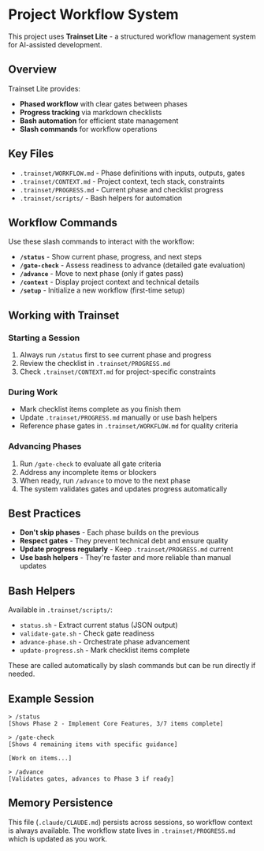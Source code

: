 # Project Workflow System

This project uses **Trainset Lite** - a structured workflow management system for AI-assisted development.

## Overview

Trainset Lite provides:
- **Phased workflow** with clear gates between phases
- **Progress tracking** via markdown checklists
- **Bash automation** for efficient state management
- **Slash commands** for workflow operations

## Key Files

- `.trainset/WORKFLOW.md` - Phase definitions with inputs, outputs, gates
- `.trainset/CONTEXT.md` - Project context, tech stack, constraints
- `.trainset/PROGRESS.md` - Current phase and checklist progress
- `.trainset/scripts/` - Bash helpers for automation

## Workflow Commands

Use these slash commands to interact with the workflow:

- **`/status`** - Show current phase, progress, and next steps
- **`/gate-check`** - Assess readiness to advance (detailed gate evaluation)
- **`/advance`** - Move to next phase (only if gates pass)
- **`/context`** - Display project context and technical details
- **`/setup`** - Initialize a new workflow (first-time setup)

## Working with Trainset

### Starting a Session

1. Always run `/status` first to see current phase and progress
2. Review the checklist in `.trainset/PROGRESS.md`
3. Check `.trainset/CONTEXT.md` for project-specific constraints

### During Work

- Mark checklist items complete as you finish them
- Update `.trainset/PROGRESS.md` manually or use bash helpers
- Reference phase gates in `.trainset/WORKFLOW.md` for quality criteria

### Advancing Phases

1. Run `/gate-check` to evaluate all gate criteria
2. Address any incomplete items or blockers
3. When ready, run `/advance` to move to the next phase
4. The system validates gates and updates progress automatically

## Best Practices

- **Don't skip phases** - Each phase builds on the previous
- **Respect gates** - They prevent technical debt and ensure quality
- **Update progress regularly** - Keep `.trainset/PROGRESS.md` current
- **Use bash helpers** - They're faster and more reliable than manual updates

## Bash Helpers

Available in `.trainset/scripts/`:

- `status.sh` - Extract current status (JSON output)
- `validate-gate.sh` - Check gate readiness
- `advance-phase.sh` - Orchestrate phase advancement
- `update-progress.sh` - Mark checklist items complete

These are called automatically by slash commands but can be run directly if needed.

## Example Session

```
> /status
[Shows Phase 2 - Implement Core Features, 3/7 items complete]

> /gate-check
[Shows 4 remaining items with specific guidance]

[Work on items...]

> /advance
[Validates gates, advances to Phase 3 if ready]
```

## Memory Persistence

This file (`.claude/CLAUDE.md`) persists across sessions, so workflow context is always available. The workflow state lives in `.trainset/PROGRESS.md` which is updated as you work.
